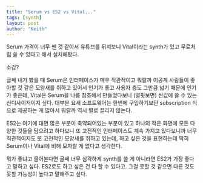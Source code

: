 ```yaml
---
title: "Serum vs ES2 vs Vital..."
tags: [synth]
layout: post
author: "Keith"
---
```


Serum 가격이 너무 쎈 것 같아서 유튜브를 뒤져보니 Vital이라는 synth가 있고 무료처럼 쓸 수 있다고 해서 설치해봤다. 

소감?

글쎄 내가 봤을 때 Serum은 인터페이스가 매우 직관적이고 뭐랄까 이공계 사람들이 좋아할 것 같은 모양새를 취하고 있어서 인기가 좋고 사용자 층도 그만큼 넓기 때문에 인기가 좋은데, Vital은 Serum을 나름 참조해서 만들었다보니 (얼핏보면) 싼값에 쓸 수 있는 신디사이저이지 싶다. 대부분 요새 소프트웨어는 한번에 구입하기보단 subscription 식으로 제공하는 게 많아서 뭐랄까 역시 별로 끌리지 않는다.

ES2는 여기에 대면 많은 부분이 축약되어있는 부분이 있고 하나의 작은 화면에 모든 다양한 것들을 담으려고 하다보니 또 고전적인 인터페이스도 계속 가지고 있다보니까 너무 직관적이지도 또 고전적인 모양새를 취하고 있는데, 하고 싶은 것을 표현하는데 딱히 Serum이나 Vital에 비해 모자랄 게 없다고 생각한다. 

뭐가 좋냐고 물어본다면 글쎄 너무 심각하게 synth를 쓸 게 아니라면 ES2가 가장 좋다고 말하고 싶다. ES2로도 하고 싶은 건 다 할 수 있다고. 그걸 못할 것 같으면 다른 것도 못할 가능성이 높다고 말해주고 싶다.


